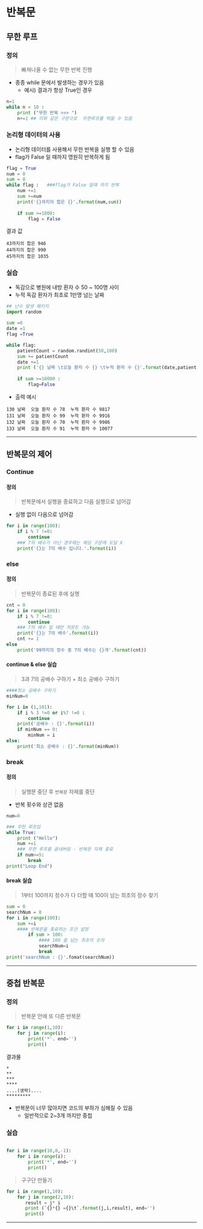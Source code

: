 
# 반복문
## 무한 루프
### 정의 
> 빠져나올 수 없는 무한 반복 진행 
- 종종 while 문에서 발생하는 경우가 있음 
	- 예시) 결과가 항상 True인 경우

```python
n=1
while n < 10 :
    print ("무한 반복 >>> ")
    n+=1 ## 이와 같은 구문으로  무한루프를 막을 수 있음
```

### 논리형 데이터의 사용 
- 논리형 데이터를 사용해서 무한 반복을 실행 할 수 있음 
- flag가 False 일 때까지 영원히 반복하게 됨 

```python
flag = True 
num = 0  
sum = 0  
while flag :   ###flag가 False 일때 까지 반복
    num +=1  
    sum +=num  
    print('{}까지의 합은 {}'.format(num,sum))  
      
    if sum >=1000:  
        flag = False
```

결과 값
```
43까지의 합은 946
44까지의 합은 990
45까지의 합은 1035
```

### 실습
- 독감으로 병원에 내방 환자 수 50 ~ 100명 사이 
- 누적 독감 환자가 최초로 1만명 넘는 날짜 

```python
## 난수 발생 패키지 
import random  
  
sum =0  
date =1 
flag =True   

while flag:  
    patientCount = random.randint(50,100)  
    sum += patientCount  
    date +=1  
    print ('{} 날짜 \t오늘 환자 수 {} \t누적 환자 수 {}'.format(date,patientCount,sum))  
      
    if sum >=10000 :
        flag=False
```

- 출력 예시 
```
130 날짜 	오늘 환자 수 78 	누적 환자 수 9817
131 날짜 	오늘 환자 수 99 	누적 환자 수 9916
132 날짜 	오늘 환자 수 70 	누적 환자 수 9986
133 날짜 	오늘 환자 수 91 	누적 환자 수 10077
```

-----
## 반복문의 제어 
### Continue
#### 정의 
> 반복문에서 실행을 종료하고 다음 실행으로 넘어감 
-  실행 없이 다음으로 넘어감 

```python
for i in range(100):
    if i % 7 !=0:
        continue
    ### 7의 배수가 아닌 경우에는 해당 구문에 도달 X
    print('{}는 7의 배수 입니다.'.format(i))
```
### else 
#### 정의 
> 반복문이 종료된 후에 실행 

```python
cnt = 0
for i in range(100):
    if i % 7 !=0:
        continue
    ### 7의 배수 일 때만 카운트 가능 
    print('{}는 7의 배수'.format(i))
    cnt += 1
else
    print('99까지의 정수 중 7의 배수는 {}개'.format(cnt))
```

#### continue & else 실습
> 3과 7의 공배수 구하기  + 최소 공배수 구하기

```python
####최소 공배수 구하기 
minNum=0

for i in (1,101):
    if i % 3 !=0 or i%7 !=0 :
        continue
    print('공배수 : {}'.format(i))
    if minNum == 0:
        minNum = i
else:
    print('최소 공배수 : {}'.format(minNum))
```

### break 
#### 정의 
>  실행문 중단 후 `반복문` 자체를 중단 

-  반복 횟수와 상관 없음 
```python
num=0

### 무한 루프임 
while True:
    print ("Hello")
    num +=1
    ### 무한 루프를 끝내버림 - 반복문 자체 종료
    if num>=5:
        break
print("Loop End")
```

#### break 실습
> 1부터 100까지 정수가 다 더할 때 100이 넘는 최초의 정수 찾기 

```python
sum = 0 
searchNum = 0
for i in range(100):
    sum +=i
    #### 반복문을 종료하는 조건 설정 
        if sum > 100:
	        #### 100 을 넘는 최초의 숫자 
            searchNum=i
            break
print('searchNum : {}'.fomat(searchNum))
```

-----
## 중첩 반복문
### 정의 
>  반복문 안에 또 다른 반복문 

```python 
for i in range(1,10):
    for j in range(i):
	    print('*'. end='')
	    print()
```

결과물 
```text
*
**
***
****
....(생략)....
*********
```

- 반복문이 너무 많아지면 코드의 부하가 심해질 수 있음 
	- 일반적으로 2~3개 까지만 중첩
### 실습 
```python 

for i in range(10,0,-1):
    for i in range(i):
        print('*', end='')
        print()
```

> 구구단 만들기 

```python 
for i in range(1,10):
    for j in range(2,10):
       result = j* i
       print (`{}*{} ={}\t`.format(j,i,result), end='')
       print()
```

-----